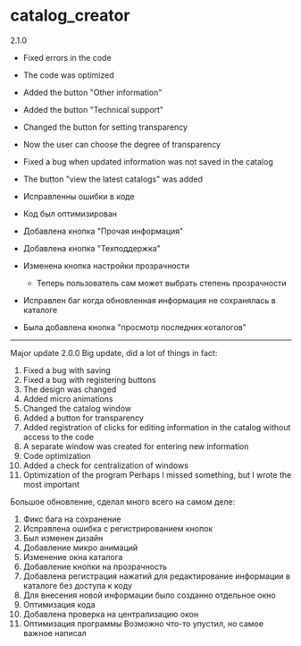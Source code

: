 # catalog_creator

2.1.0
- Fixed errors in the code
- The code was optimized
- Added the button "Other information"
- Added the button "Technical support"
- Changed the button for setting transparency
- Now the user can choose the degree of transparency
- Fixed a bug when updated information was not saved in the catalog
- The button "view the latest catalogs" was added

- Исправленны ошибки в коде
- Код был оптимизирован
- Добавлена кнопка "Прочая информация"
- Добавлена кнопка "Техподдержка"
- Изменена кнопка настройки прозрачности
   - Теперь пользователь сам может выбрать степень прозрачности 
- Исправлен баг когда обновленная информация не сохранялась в каталоге
- Была добавлена кнопка "просмотр последних коталогов"

--------------------------------------------------------------------------

Major update
2.0.0
Big update, did a lot of things in fact:
1. Fixed a bug with saving
2. Fixed a bug with registering buttons
3. The design was changed
4. Added micro animations
5. Changed the catalog window
6. Added a button for transparency
7. Added registration of clicks for editing information in the catalog without access to the code
8. A separate window was created for entering new information
9. Code optimization
10. Added a check for centralization of windows
11. Optimization of the program
Perhaps I missed something, but I wrote the most important


Большое обновление, сделал много всего на самом деле:
1. Фикс бага на сохранение
2. Исправлена ошибка с регистрированием кнопок
3. Был изменен дизайн
4. Добавление микро анимаций
5. Изменение окна каталога
6. Добавление кнопки на прозрачность
7. Добавлена регистрация нажатий для редактирование информации в каталоге без доступа к коду
8. Для внесения новой информации было созданно отдельное окно
9. Оптимизация кода
10. Добавлена проверка на централизацию окон
11. Оптимизация программы
Возможно что-то упустил, но самое важное написал
